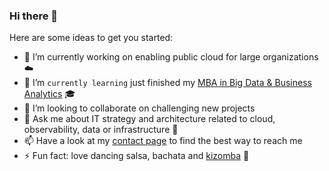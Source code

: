 ### Hi there 👋

<!--
**sudeshjethoe/sudeshjethoe** is a ✨ _special_ ✨ repository because its `README.md` (this file) appears on your GitHub profile.
-->
Here are some ideas to get you started:

- 🔭 I’m currently working on enabling public cloud for large organizations :cloud:
- 🌱 I’m ``currently learning`` just finished my [MBA in Big Data & Business Analytics](https://abs.uva.nl/content/executive-master/mba-big-data--business-analytics/mba-big-data.html) :mortar_board: 
- 👯 I’m looking to collaborate on challenging new projects
- 💬 Ask me about IT strategy and architecture related to cloud, observability, data or infrastructure :satellite:
- 📫 Have a look at my [contact page](https://dynamicautomation.nl/contact/) to find the best way to reach me
- ⚡ Fun fact: love dancing salsa, bachata and [kizomba](https://www.youtube.com/watch?v=GTttjkcUfbc) :dancer:
